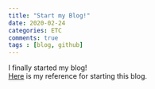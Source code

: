 ```yaml
---
title: "Start my Blog!"
date: 2020-02-24
categories: ETC
comments: true
tags : [blog, github]
---
```


I finally started my blog!   
[Here] is my reference for starting this blog.

[Here]: https://dreamgonfly.github.io/2018/01/27/jekyll-remote-theme.html
